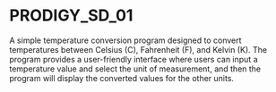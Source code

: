 # PRODIGY_SD_01
A simple temperature conversion program designed to convert temperatures between Celsius (C), Fahrenheit (F), and Kelvin (K). The program provides a user-friendly interface where users can input a temperature value and select the unit of measurement, and then the program will display the converted values for the other units.
